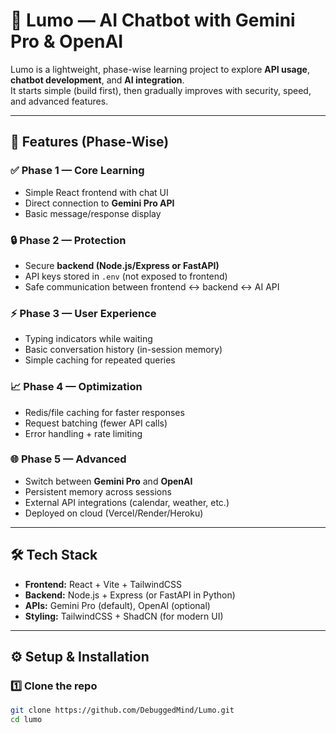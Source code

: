 # 🌟 Lumo — AI Chatbot with Gemini Pro & OpenAI

Lumo is a lightweight, phase-wise learning project to explore **API usage**, **chatbot development**, and **AI integration**.  
It starts simple (build first), then gradually improves with security, speed, and advanced features.  

---

## 🚀 Features (Phase-Wise)

### ✅ Phase 1 — Core Learning
- Simple React frontend with chat UI
- Direct connection to **Gemini Pro API**
- Basic message/response display

### 🔒 Phase 2 — Protection
- Secure **backend (Node.js/Express or FastAPI)**
- API keys stored in `.env` (not exposed to frontend)
- Safe communication between frontend ↔ backend ↔ AI API

### ⚡ Phase 3 — User Experience
- Typing indicators while waiting
- Basic conversation history (in-session memory)
- Simple caching for repeated queries

### 📈 Phase 4 — Optimization
- Redis/file caching for faster responses
- Request batching (fewer API calls)
- Error handling + rate limiting

### 🌐 Phase 5 — Advanced
- Switch between **Gemini Pro** and **OpenAI**
- Persistent memory across sessions
- External API integrations (calendar, weather, etc.)
- Deployed on cloud (Vercel/Render/Heroku)

---

## 🛠️ Tech Stack
- **Frontend:** React + Vite + TailwindCSS  
- **Backend:** Node.js + Express (or FastAPI in Python)  
- **APIs:** Gemini Pro (default), OpenAI (optional)  
- **Styling:** TailwindCSS + ShadCN (for modern UI)  

---

## ⚙️ Setup & Installation

### 1️⃣ Clone the repo
```bash
git clone https://github.com/DebuggedMind/Lumo.git
cd lumo
